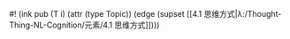 #! (ink pub (T i) (attr (type Topic)) (edge (supset [[4.1 思维方式|λ:/Thought-Thing-NL-Cognition/元素/4.1 思维方式]])))